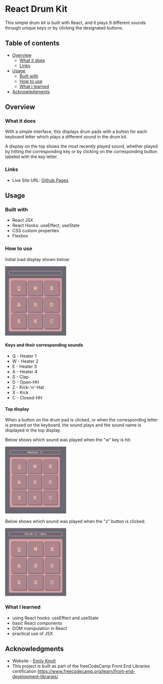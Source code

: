 # React Drum Kit

This simple drum kit is built with React, and it plays 9 different sounds through unique keys or by clicking the designated buttons.

## Table of contents

- [Overview](#overview)
  - [What it does](#what-it-does)
  - [Links](#links)
- [Usage](#usage)
  - [Built with](#built-with)
  - [How to use](#how-to-use)
  - [What I learned](#what-i-learned)
- [Acknowledgments](#acknowledgments)

## Overview

### What it does

With a simple interface, this displays drum pads with a button for each keyboard letter which plays a different sound in the drum kit.

A display on the top shows the most recently played sound, whether played by hitting the corresponding key or by clicking on the corresponding button labeled with the key letter.

### Links

- Live Site URL: [Github Pages](https://eaknott.github.io/faq-accordion/)

## Usage

### Built with

- React JSX
- React Hooks: useEffect, useState
- CSS custom properties
- Flexbox

### How to use

Initial load display shown below:

<img src="/public/initialDisplayDrumPads.png" width="200">

#### Keys and their corresponding sounds

- Q - Heater 1
- W - Heater 2
- E - Heater 3
- A - Heater 4
- S - Clap
- D - Open-HH
- Z - Kick-'n'-Hat
- X - Kick
- C - Closed-HH

#### Top display

When a button on the drum pad is clicked, or when the corresponding letter is pressed on the keyboard, the sound plays and the sound name is displayed in the top display.

Below shows which sound was played when the "w" key is hit:

 <img src="/public/drumPadsTopDisplay.png" width="200">

Below shows which sound was played when the "z" button is clicked:

<img src="/public/zKeyDisplay.png" width="200">

### What I learned

- using React hooks: useEffect and useState
- basic React components
- DOM manipulation in React
- practical use of JSX

## Acknowledgments

- Website - [Emily Knott](https://www.emilyknott.com)
- This project is built as part of the freeCodeCamp Front End Libraries certification https://www.freecodecamp.org/learn/front-end-development-libraries/
